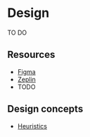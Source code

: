 # Design

TO DO

## Resources

- [Figma](https://www.figma.com/files/team/438792081639669302/Sourcegraph)
- [Zeplin](https://app.zeplin.io/organization/5c89680f35ff390de83a2cb0/dashboard)
- TODO

## Design concepts

- [Heuristics](https://www.interaction-design.org/literature/article/heuristic-evaluation-how-to-conduct-a-heuristic-evaluation)

